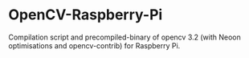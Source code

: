 # OpenCV-Raspberry-Pi
Compilation script and precompiled-binary of opencv 3.2 (with Neoon optimisations and opencv-contrib) for Raspberry Pi.


